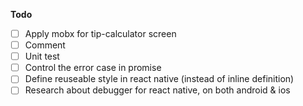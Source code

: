 **Todo**

- [ ] Apply mobx for tip-calculator screen
- [ ] Comment
- [ ] Unit test
- [ ] Control the error case in promise
- [ ] Define reuseable style in react native (instead of inline definition)
- [ ] Research about debugger for react native, on both android & ios